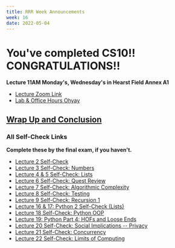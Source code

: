 ```yaml
---
title: RRR Week Announcements
week: 16
date: 2022-05-04
---
```


# You've completed CS10!! CONGRATULATIONS!!

**Lecture 11AM Monday's, Wednesday's in Hearst Field Annex A1**
* [Lecture Zoom Link](https://berkeley.zoom.us/j/99682681232?pwd=bEp1TjZ4WlU5bVFPejlIbHp2ZUVadz09)
* [Lab & Office Hours Ohyay](https://ohyay.co/s/cs10/)

## [Wrap Up and Conclusion](https://docs.google.com/presentation/d/1cja9EGHsEug-RXMcm6pnI0_lBCxgv_2YFHmx6AXwfrY/edit?usp=sharing)

### All Self-Check Links
**Complete these by the final exam, if you haven't.**
* [Lecture 2 Self-Check](https://www.gradescope.com/courses/354801/assignments/1799493/)
* [Lecture 3 Self-Check: Numbers](https://www.gradescope.com/courses/354801/assignments/1806685/)
* [Lecture 4 & 5 Self-Check: Lists](https://www.gradescope.com/courses/354801/assignments/1820053)
* [Lecture 6 Self-Check: Quest Review](https://www.gradescope.com/courses/354801/assignments/1839069/)
* [Lecture 7 Self-Check: Algorithmic Complexity](https://www.gradescope.com/courses/354801/assignments/1858904/)
* [Lecture 8 Self-Check: Testing](https://www.gradescope.com/courses/354801/assignments/1865167/)
* [Lecture 9 Self-Check: Recursion 1](https://www.gradescope.com/courses/354801/assignments/1883561/)
* [Lecture 16 & 17: Python 2 Self-Check (Lists)](https://www.gradescope.com/courses/354801/assignments/1955769/)
* [Lecture 18 Self-Check: Python OOP](https://www.gradescope.com/courses/354801/assignments/1972828/)
* [Lecture 19: Python Part 4: HOFs and Loose Ends](https://www.gradescope.com/courses/354801/assignments/1978430/)
* [Lecture 20 Self-Check: Social Implications -- Privacy](https://www.gradescope.com/courses/354801/assignments/1989176/)
* [Lecture 21 Self-Check: Concurrency](https://www.gradescope.com/courses/354801/assignments/2005410/)
* [Lecture 22 Self-Check: Limits of Computing](https://www.gradescope.com/courses/354801/assignments/2011283/)
